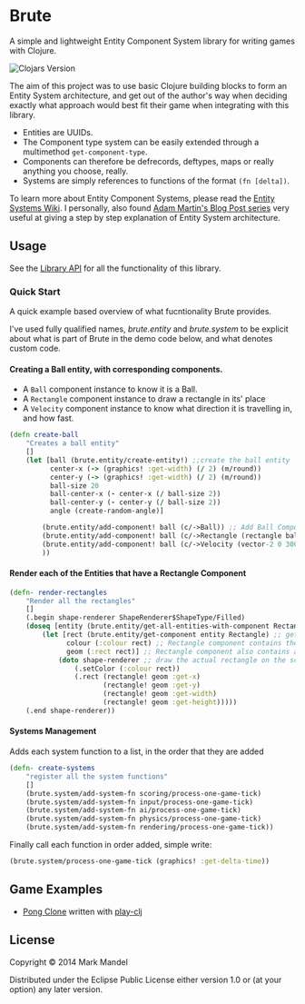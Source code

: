 # Brute

A simple and lightweight Entity Component System library for writing games with Clojure.

![Clojars Version](https://clojars.org/brute/latest-version.svg)

The aim of this project was to use basic Clojure building blocks to form an Entity System architecture, and get out of the
author's way when deciding exactly what approach would best fit their game when integrating with this library.

- Entities are UUIDs.
- The Component type system can be easily extended through a multimethod `get-component-type`.
- Components can therefore be defrecords, deftypes, maps or really anything you choose, really.
- Systems are simply references to functions of the format `(fn [delta])`.

To learn more about Entity Component Systems, please read the [Entity Systems Wiki](http://entity-systems.wikidot.com/).
I personally, also found [Adam Martin's Blog Post series](http://t-machine.org/index.php/2007/09/03/entity-systems-are-the-future-of-mmog-development-part-1/)
very useful at giving a step by step explanation of Entity System architecture.

## Usage

See the [Library API](https://markmandel.github.io/brute/codox/) for all the functionality of this library.

### Quick Start

A quick example based overview of what fucntionality Brute provides.

I've used fully qualified names, *brute.entity* and *brute.system* to be explicit about what is part of Brute in the demo code
below, and what denotes custom code.

#### Creating a Ball entity, with corresponding components.

- A `Ball` component instance to know it is a Ball.
- A `Rectangle` component instance to draw a rectangle in its' place
- A `Velocity` component instance to know what direction it is travelling in, and how fast.

```clojure
(defn create-ball
    "Creates a ball entity"
    []
    (let [ball (brute.entity/create-entity!) ;;create the ball entity
          center-x (-> (graphics! :get-width) (/ 2) (m/round))
          center-y (-> (graphics! :get-width) (/ 2) (m/round))
          ball-size 20
          ball-center-x (- center-x (/ ball-size 2))
          ball-center-y (- center-y (/ ball-size 2))
          angle (create-random-angle)]

        (brute.entity/add-component! ball (c/->Ball)) ;; Add Ball Component Instance
        (brute.entity/add-component! ball (c/->Rectangle (rectangle ball-center-x ball-center-y ball-size ball-size) (color :white))) ;; Add Rectangle Component Instance
        (brute.entity/add-component! ball (c/->Velocity (vector-2 0 300 :set-angle angle))) ;; Add Velocity instance
        ))
```

#### Render each of the Entities that have a Rectangle Component

```clojure
(defn- render-rectangles
    "Render all the rectangles"
    []
    (.begin shape-renderer ShapeRenderer$ShapeType/Filled)
    (doseq [entity (brute.entity/get-all-entities-with-component Rectangle)] ;; loop around all the entities that have a Rectangle Component instance
        (let [rect (brute.entity/get-component entity Rectangle) ;; get the Rectangle Component Instance for this entity
              colour (:colour rect) ;; Rectangle component contains the colour
              geom (:rect rect)] ;; Rectangle component also contains a Rectangle geometry shape.
            (doto shape-renderer ;; draw the actual rectangle on the screen
                (.setColor (:colour rect))
                (.rect (rectangle! geom :get-x)
                       (rectangle! geom :get-y)
                       (rectangle! geom :get-width)
                       (rectangle! geom :get-height)))))
    (.end shape-renderer))
```

#### Systems Management
Adds each system function to a list, in the order that they are added

```clojure
(defn- create-systems
    "register all the system functions"
    []
    (brute.system/add-system-fn scoring/process-one-game-tick)
    (brute.system/add-system-fn input/process-one-game-tick)
    (brute.system/add-system-fn ai/process-one-game-tick)
    (brute.system/add-system-fn physics/process-one-game-tick)
    (brute.system/add-system-fn rendering/process-one-game-tick))

```

Finally call each function in order added, simple write:

```clojure
(brute.system/process-one-game-tick (graphics! :get-delta-time))
```



## Game Examples

- [Pong Clone](https://github.com/markmandel/brute-play-pong) written with [play-clj](https://github.com/oakes/play-clj)

## License

Copyright © 2014 Mark Mandel

Distributed under the Eclipse Public License either version 1.0 or (at
your option) any later version.
